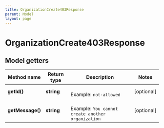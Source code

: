 ```yaml
---
title: OrganizationCreate403Response
parent: Model
layout: page
---
```


# OrganizationCreate403Response

## Model getters

Method name | Return type | Description | Notes
------------ | ------------- | ------------- | -------------
**getId()** | **string** |  <br>Example: `not-allowed` | [optional]
**getMessage()** | **string** |  <br>Example: `You cannot create another organization` | [optional]

